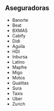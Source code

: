 ## Aseguradoras
- Banorte
- Beat
- BXMAS
- Cabify
- Didi
- Aguila
- HDI
- Inbursa
- Latino
- Mapfre
- Migo
- Motos
- Qualitas
- Sura
- Taxis
- Uber
- Zurich
